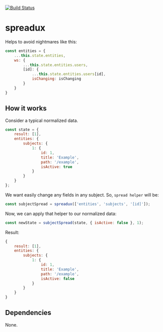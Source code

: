 [![Build Status](https://travis-ci.org/malstoun/spreadux.svg?branch=master)](https://travis-ci.org/malstoun/spreadux)


# spreadux

Helps to avoid nightmares like this:

```javascript
const entities = {
	...this.state.entities,
	ws: {
		...this.state.entities.users,
		[id]: {
			...this.state.entities.users[id],
			isChanging: isChanging
		}
	}
}
```

## How it works

Consider a typical normalized data.

```javascript
const state = {
	result: [1],
	entities: {
		subjects: {
			1: {
				id: 1,
				title: 'Example',
				path: '/example',
				isActive: true
			}
		}
	}
};
```

We want easily change any fields in any subject. So, `spread helper` will be:

```javascript
const subjectSpread = spreadux(['entities', 'subjects', '[id]']);
```

Now, we can apply that helper to our normalized data:

```javascript
const newState = subjectSpread(state, { isActive: false }, 1);
```

Result:

```javascript
{
	result: [1],
	entities: {
		subjects: {
			1: {
				id: 1,
				title: 'Example',
				path: '/example',
				isActive: false
			}
		}
	}
}
```

## Dependencies

None.
